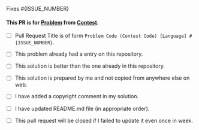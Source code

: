 
Fixes #{ISSUE_NUMBER}

#### This PR is for [Problem](problem_link) from [Contest](constest_link).

- [ ] Pull Request Title is of form `Problem Code (Contest Code) [Language] #{ISSUE_NUMBER}`.
- [ ] This problem already had a entry on this repository.
- [ ] This solution is better than the one already in this repository.
- [ ] This solution is prepared by me and not copied from anywhere else on web.
- [ ] I have added a copyright comment in my solution.
- [ ] I have updated README.md file (in appropriate order).
- [ ] This pull request will be closed if I failed to update it even once in week.

